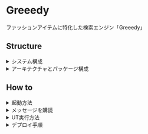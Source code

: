 # Greeedy
ファッションアイテムに特化した検索エンジン「Greeedy」

## Structure
<details><summary>システム構成</summary>

本システムは、ファッションブランドとファッションアイテムの管理と検索を可能にするためのコンテキストです。
検索エンジンには、Amazon Opensearch Serviceを採用し、データベースには[PlanetScale](https://planetscale.com)のMySQLを採用しています。

![](./doc/システム構成図.png)

</details>

<details><summary>アーキテクチャとパッケージ構成</summary>

このアプリケーションのアーキテクチャには、エンドユーザー、管理ユーザー、外部コンテキストとAPIやMQなど様々な入出力方法を用いてやりとりするため、
ヘキサゴナルアーキテクチャ(ポートアンドアダプター)を採用しています。 
このアーキテクチャは、外部と対話するポートとアダプターを容易に追加したり、変更しやすいうえにテストもしやすい特徴があります。

![](./doc/アーキテクチャ.png)

パッケージ構成は以下の通りです。

```shell
app
├── application  # アプリケーション層
├── config  # 設定パッケージ
├── domain  # ドメイン層
│   └── model
├── exception  # 例外パッケージ
└── port
    └── adapter  # ポート・アダプター層
```

</details>

## How to

<details><summary>起動方法</summary>

```bash
$ cd ~/path/to/greeedy

# .envファイルをコピーして、適切な値に書き換える
$ cp ./elasticsearch/.env.sample ./elasticsearch/.env

# コンテナの起動
$ docker-compose up --build

$ docker-compose run --rm \
  -p 8000:8000 \
  app \
  uvicorn start_app:app --host 0.0.0.0 --reload

$ mysql -h 127.0.0.1 -P 3306 -u user -p
```

 - [Greeedy API - Swagger UI](http://0.0.0.0:8000/docs)

</details>

<details><summary>メッセージを購読</summary>

あらかじめ「コンテナの起動方法」に従ってコンテナを起動してください。起動したら、別ターミナルで下記を実行します。
```bash
# キューの一覧を表示
$ aws sqs list-queues --endpoint-url http://localhost:4566

# メッセージを作成
$ aws sqs send-message \
    --queue-url http://localhost:4566/000000000000/greeedy-queue \
    --endpoint-url http://localhost:4566 \
    --message-body '{
  "notification_id": 1,
  "event": {
    "name": "レースパンチングブラウス・全2色・b71916",
    "brand_name": "DHOLIC",
    "price": 2570,
    "description": "[DESIGN]\n\n総レースがフェミニンなブラウスです。\nカラーネックが端正で中央のボタンが開閉できます。\n肩と裾はスカラップレースでムードUP↑\n\nレースは肩をやや覆うデザインです。\nフロントはバイアス状に、バックは縦のパンチングで\nコントラストをつけました。\nコーデの主役になるのでデニムに着流すだけでも◎\n\n\n※素材の特性上、多少透け感がございます。\nスキントーンの下着とお召しいただくと安心です。\n\n\n※製造過程上、パターンにずれが生じる\n場合がありますが不備ではございません。",
    "gender": "WOMEN",
    "images": [
      "https://www.dzimg.com/Dahong/202203/1353897_20465618_k1.jpg",
      "https://www.dzimg.com/Dahong/202203/1353897_20465619_k1.jpg",
      "https://www.dzimg.com/Dahong/202203/1353897_20465620_k1.jpg",
      "https://www.dzimg.com/Dahong/202203/1353897_20465621_k1.jpg",
      "https://www.dzimg.com/Dahong/202203/1353897_20465622_k1.jpg",
      "https://www.dzimg.com/Dahong/202203/1353897_20465623_k1.jpg",
      "https://www.dzimg.com/Dahong/202203/1353897_20465624_k1.jpg",
      "https://www.dzimg.com/Dahong/202203/1353897_20465625_k1.jpg",
      "https://www.dzimg.com/Dahong/202203/1353897_20465626_k1.jpg",
      "https://www.dzimg.com/Dahong/202203/1353897_20465627_k1.jpg",
      "https://www.dzimg.com/Dahong/202203/1353897_20465628_k1.jpg",
      "https://www.dzimg.com/Dahong/202203/1353897_20465629_k1.jpg",
      "https://www.dzimg.com/Dahong/202203/1353897_20465630_k1.jpg",
      "https://www.dzimg.com/Dahong/202203/1353897_20465631_k1.jpg",
      "https://www.dzimg.com/Dahong/202203/1353897_20465632_k1.jpg",
      "https://www.dzimg.com/Dahong/202203/1353897_20465633_k1.jpg",
      "https://www.dzimg.com/Dahong/202203/1353897_20465634_k1.jpg",
      "https://www.dzimg.com/Dahong/202203/1353897_20465635_k1.jpg",
      "https://www.dzimg.com/Dahong/202203/1353897_20465636_k1.jpg",
      "https://www.dzimg.com/Dahong/202203/1353897_20465637_k1.jpg",
      "https://www.dzimg.com/Dahong/202203/1353897_20444554_k2.jpg",
      "https://www.dzimg.com/Dahong/202203/1353897_20444555_k2.jpg",
      "https://www.dzimg.com/Dahong/202203/1353897_20444556_k2.jpg",
      "https://www.dzimg.com/Dahong/202203/1353897_20444557_k2.jpg",
      "https://www.dzimg.com/Dahong/202203/1353897_20444558_k2.jpg",
      "https://www.dzimg.com/Dahong/202203/1353897_20444559_k2.jpg",
      "https://www.dzimg.com/Dahong/202203/1353897_20444560_k2.jpg",
      "https://www.dzimg.com/Dahong/202203/1353897_20444561_k2.jpg"
    ],
    "url": "https://m.dholic.co.jp/product/goodview_item.asp?gserial=1353897",
    "meta": {
      "keywords": "レースパンチングブラウス・全2色・b71916,ブラウス,ノースリーブブラウス, 通販,ファッション,レディース,DHOLIC,ディーホリック,コスメ,コスメ通販,韓国コスメ,韓国コスメ通販,韓国ファッション,韓国通販,韓国ファッション通販, 韓国レディース通販",
      "description": "レディースファッションショッピングモールDHOLICの[レースパンチングブラウス・全2色・b71916]ページです。毎日たくさんの新商品が登録されており、即日配送商品とセール商品と割引クーポンGETのチャンスもお見逃しなく。"
    }
  },
  "occurred_on": "2022-09-01 08:41:49",
  "event_type": "ItemCreated.1",
  "version": 1,
  "producer_name": "epic-bot"
}'

# キューイングされたメッセージを表示
$ aws sqs receive-message \
    --queue-url http://localhost:4566/000000000000/greeedy-queue \
    --endpoint-url http://localhost:4566
```

</details>

<details><summary>UT実行方法</summary>

```bash
$ pytest -v .
```

</details>

<details><summary>デプロイ手順</summary>

```bash
sh build_and_push.sh taiyou24 greeedy-lightsail ./app/Dockerfile
```
</details>